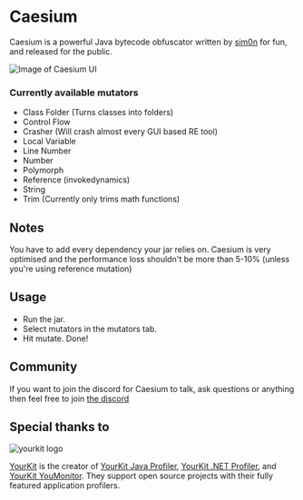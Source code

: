 # Caesium
Caesium is a powerful Java bytecode obfuscator written by [sim0n](https://github.com/sim0n) for fun, and released for the public.

![Image of Caesium UI](https://i.imgur.com/drrn9ib.png)

### Currently available mutators
* Class Folder (Turns classes into folders)
* Control Flow
* Crasher (Will crash almost every GUI based RE tool)
* Local Variable
* Line Number
* Number
* Polymorph
* Reference (invokedynamics)
* String
* Trim (Currently only trims math functions)

## Notes
You have to add every dependency your jar relies on.
Caesium is very optimised and the performance loss shouldn't be more than 5-10% (unless you're using reference mutation)

## Usage
- Run the jar.
- Select mutators in the mutators tab.
- Hit mutate. Done!

## Community 
If you want to join the discord for Caesium to talk, ask questions or anything then feel free to join [the discord](https://discord.gg/kxC2FYMfNZ)

## Special thanks to
![yourkit logo](https://www.yourkit.com/images/yklogo.png)

[YourKit](https://www.yourkit.com/) is the creator of <a href="https://www.yourkit.com/java/profiler/">YourKit Java Profiler</a>, <a href="https://www.yourkit.com/.net/profiler/">YourKit .NET Profiler</a>, and <a href="https://www.yourkit.com/youmonitor/">YourKit YouMonitor</a>. They support open source projects with their fully featured application profilers.